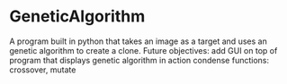 # GeneticAlgorithm
A program built in python that takes an image as a target and uses an genetic algorithm to create a clone. 
Future objectives:
  add GUI on top of program that displays genetic algorithm in action
  condense functions: crossover, mutate
